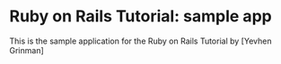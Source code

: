 # Ruby on Rails Tutorial: sample app

This is the sample application for the Ruby on Rails Tutorial
by [Yevhen Grinman]
